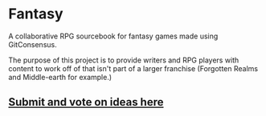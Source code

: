 # Fantasy

A collaborative RPG sourcebook for fantasy games made using GitConsensus.

The purpose of this project is to provide writers and RPG players with content to work off of that isn't part of a larger franchise (Forgotten Realms and Middle-earth for example.)

## [Submit and vote on ideas here](https://pollunit.com/en/polls/bcqeurwyy2x8bt1hhogi1w)
